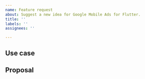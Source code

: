 ```yaml
---
name: Feature request
about: Suggest a new idea for Google Mobile Ads for Flutter.
title: ''
labels: ''
assignees: ''

---
```


<!-- Thank you for using Google Mobile Ads for Flutter!

     If you have found a bug or if our documentation doesn't have an answer
     to what you're looking for, then fill out the template below. Please read
     the Flutter's team guide to filing a bug first: https://flutter.dev/docs/resources/bug-reports
-->

## Use case

<!--
     Please tell us the problem you are running into that led to you wanting
     a new feature.

     Is your feature request related to a problem? Please give a clear and
     concise description of what the problem is.

     Describe the alternative solutions you've considered. Is there a package
     on pub.dev/flutter that already solves this?
-->

## Proposal

<!--
     Briefly but precisely describe what you would like the `google_mobile_ads` plugin to be able to do.

     Consider attaching images showing what you are imagining.

     Does this have to be provided by the plugin directly, or can it be provided
     by a package on pub.dev/flutter? If so, maybe consider implementing and
     publishing such a package rather than filing a bug.
-->
